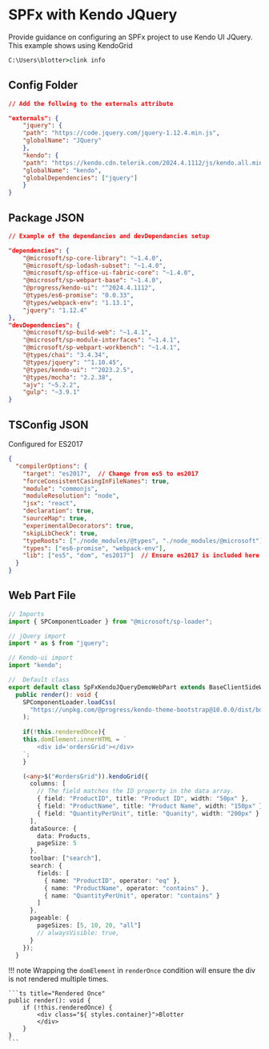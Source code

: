 # SPFx with Kendo JQuery

Provide guidance on configuring an SPFx project to use Kendo UI JQuery.
This example shows using KendoGrid

```cmd title="Find Clink Directory"
C:\Users\blotter>clink info
```

## Config Folder

```json title="confg/config.json"
// Add the follwing to the externals attribute

"externals": {
    "jquery": {
    "path": "https://code.jquery.com/jquery-1.12.4.min.js",
    "globalName": "JQuery"
    },
    "kendo": {
    "path": "https://kendo.cdn.telerik.com/2024.4.1112/js/kendo.all.min.js",
    "globalName": "kendo",
    "globalDependencies": ["jquery"]
    }
}
```

## Package JSON

```json title="package.json"
// Example of the dependancies and devDependancies setup

"dependencies": {
    "@microsoft/sp-core-library": "~1.4.0",
    "@microsoft/sp-lodash-subset": "~1.4.0",
    "@microsoft/sp-office-ui-fabric-core": "~1.4.0",
    "@microsoft/sp-webpart-base": "~1.4.0",
    "@progress/kendo-ui": "^2024.4.1112",
    "@types/es6-promise": "0.0.33",
    "@types/webpack-env": "1.13.1",
    "jquery": "1.12.4"
},
"devDependencies": {
    "@microsoft/sp-build-web": "~1.4.1",
    "@microsoft/sp-module-interfaces": "~1.4.1",
    "@microsoft/sp-webpart-workbench": "~1.4.1",
    "@types/chai": "3.4.34",
    "@types/jquery": "^1.10.45",
    "@types/kendo-ui": "^2023.2.5",
    "@types/mocha": "2.2.38",
    "ajv": "~5.2.2",
    "gulp": "~3.9.1"
}
```

## TSConfig JSON

Configured for  ES2017

```json title="tsconfig.json"
{
  "compilerOptions": {
    "target": "es2017",  // Change from es5 to es2017
    "forceConsistentCasingInFileNames": true,
    "module": "commonjs",
    "moduleResolution": "node",
    "jsx": "react",
    "declaration": true,
    "sourceMap": true,
    "experimentalDecorators": true,
    "skipLibCheck": true,
    "typeRoots": ["./node_modules/@types", "./node_modules/@microsoft"],
    "types": ["es6-promise", "webpack-env"],
    "lib": ["es5", "dom", "es2017"]  // Ensure es2017 is included here
  }
}
```

## Web Part File

```ts title="src/webparts/PROJECTNAME/PROJECTNAMEWebPart.ts"
// Imports
import { SPComponentLoader } from "@microsoft/sp-loader";

// jQuery import
import * as $ from "jquery";

// Kendo-ui import
import "kendo";

//  Default class
export default class SpFxKendoJQueryDemoWebPart extends BaseClientSideWebPart<ISpFxKendoJQueryDemoWebPartProps> {
  public render(): void {
    SPComponentLoader.loadCss(
      "https://unpkg.com/@progress/kendo-theme-bootstrap@10.0.0/dist/bootstrap-main.css"
    );
 
    if(!this.renderedOnce){
    this.domElement.innerHTML = `
        <div id='ordersGrid'></div>
    `;
    }

    (<any>$("#ordersGrid")).kendoGrid({
      columns: [
        // The field matches the ID property in the data array.
        { field: "ProductID", title: "Product ID", width: "50px" },
        { field: "ProductName", title: "Product Name", width: "150px" },
        { field: "QuantityPerUnit", title: "Quanity", width: "200px" }
      ],
      dataSource: {
        data: Products,
        pageSize: 5
      },
      toolbar: ["search"],
      search: {
        fields: [
          { name: "ProductID", operator: "eq" },
          { name: "ProductName", operator: "contains" },
          { name: "QuantityPerUnit", operator: "contains" }
        ]
      },
      pageable: {
        pageSizes: [5, 10, 20, "all"]
        // alwaysVisible: true,
      }
    });
  }
```

!!! note
    Wrapping the `domElement` in `renderOnce` condition will ensure the div is not rendered multiple times.

    ```ts title="Rendered Once"
    public render(): void {
        if (!this.renderedOnce) {
            <div class="${ styles.container}">Blotter
            </div>
        }
    }
    ```
